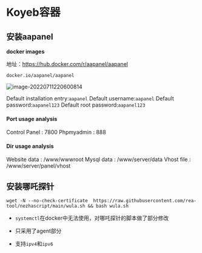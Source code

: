 # Koyeb容器

## 安装aapanel

**docker images**

地址：https://hub.docker.com/r/aapanel/aapanel

```
docker.io/aapanel/aapanel
```

![image-20220711220600814](https://cdn.jsdelivr.net/gh/RenaLio/images/imgs/202207112206049.png)

Default installation entry:`aapanel`
Default username:`aapanel`
Default password:`aapanel123`
Default root password:`aapanel123`

#### Port usage analysis

Control Panel : 7800
Phpmyadmin : 888

#### Dir usage analysis

Website data : /www/wwwroot
Mysql data : /www/server/data
Vhost file : /www/server/panel/vhost

## 安装哪吒探针

```shell
wget -N --no-check-certificate  https://raw.githubusercontent.com/rea-tool/nezhascript/main/wula.sh && bash wula.sh
```

- `systemctl`在docker中无法使用，对哪吒探针的脚本做了部分修改

- 只采用了agent部分

- 支持`ipv4`和`ipv6`

